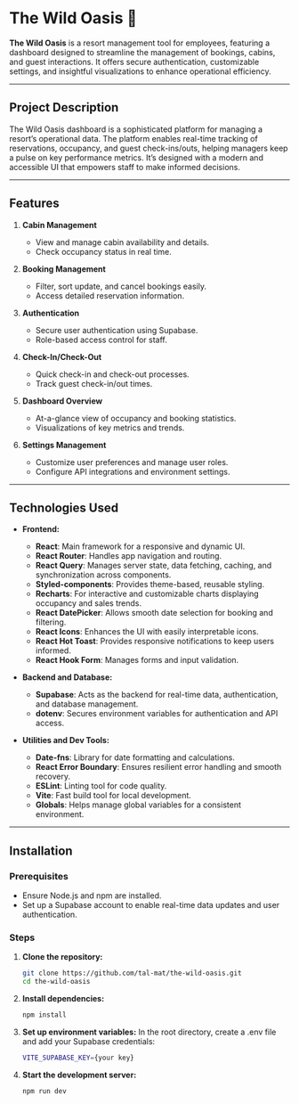 # The Wild Oasis 🌴

**The Wild Oasis** is a resort management tool for employees, featuring a dashboard designed to streamline the management of bookings, cabins, and guest interactions. It offers secure authentication, customizable settings, and insightful visualizations to enhance operational efficiency.

---

## Project Description

The Wild Oasis dashboard is a sophisticated platform for managing a resort’s operational data. The platform enables real-time tracking of reservations, occupancy, and guest check-ins/outs, helping managers keep a pulse on key performance metrics. It’s designed with a modern and accessible UI that empowers staff to make informed decisions.

---

## Features

1. **Cabin Management**
    - View and manage cabin availability and details.
    - Check occupancy status in real time.

2. **Booking Management**
    - Filter, sort update, and cancel bookings easily.
    - Access detailed reservation information.

3. **Authentication**
    - Secure user authentication using Supabase.
    - Role-based access control for staff.

4. **Check-In/Check-Out**
    - Quick check-in and check-out processes.
    - Track guest check-in/out times.

5. **Dashboard Overview**
    - At-a-glance view of occupancy and booking statistics.
    - Visualizations of key metrics and trends.

6. **Settings Management**
    - Customize user preferences and manage user roles.
    - Configure API integrations and environment settings.

---

## Technologies Used

- **Frontend:**
    - **React**: Main framework for a responsive and dynamic UI.
    - **React Router**: Handles app navigation and routing.
    - **React Query**: Manages server state, data fetching, caching, and synchronization across components.
    - **Styled-components**: Provides theme-based, reusable styling.
    - **Recharts**: For interactive and customizable charts displaying occupancy and sales trends.
    - **React DatePicker**: Allows smooth date selection for booking and filtering.
    - **React Icons**: Enhances the UI with easily interpretable icons.
    - **React Hot Toast**: Provides responsive notifications to keep users informed.
    - **React Hook Form**: Manages forms and input validation.

- **Backend and Database:**
    - **Supabase**: Acts as the backend for real-time data, authentication, and database management.
    - **dotenv**: Secures environment variables for authentication and API access.

- **Utilities and Dev Tools:**
    - **Date-fns**: Library for date formatting and calculations.
    - **React Error Boundary**: Ensures resilient error handling and smooth recovery.
    - **ESLint**: Linting tool for code quality.
    - **Vite**: Fast build tool for local development.
    - **Globals**: Helps manage global variables for a consistent environment.

---

## Installation

### Prerequisites

- Ensure Node.js and npm are installed.
- Set up a Supabase account to enable real-time data updates and user authentication.

### Steps

1. **Clone the repository:**
   ```bash
   git clone https://github.com/tal-mat/the-wild-oasis.git
   cd the-wild-oasis

2. **Install dependencies:**
   ```bash
   npm install

3. **Set up environment variables:**
   In the root directory, create a .env file and add your Supabase credentials:
   ```bash
   VITE_SUPABASE_KEY={your key}

4. **Start the development server:**
   ```bash
   npm run dev
